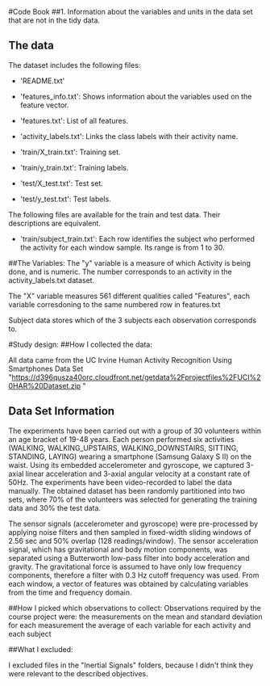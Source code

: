 #Code Book
##1. Information about the variables and units in the data set that are not in the tidy data.
## The data

The dataset includes the following files:

- 'README.txt'

- 'features_info.txt': Shows information about the variables used on the feature vector.

- 'features.txt': List of all features.

- 'activity_labels.txt': Links the class labels with their activity name.

- 'train/X_train.txt': Training set.

- 'train/y_train.txt': Training labels.

- 'test/X_test.txt': Test set.

- 'test/y_test.txt': Test labels.

The following files are available for the train and test data. Their descriptions are equivalent.

- 'train/subject_train.txt': Each row identifies the subject who performed the activity for each window sample. Its range is from 1 to 30.

##The Variables:
The "y" variable is a measure of which Activity is being done, and is numeric. The number corresponds
to an activity in the activity_labels.txt dataset.

The "X" variable measures 561 different qualities called "Features", each variable corresdoning to the same numbered row in features.txt 

Subject data stores which of the 3 subjects each observation corresponds to.

#Study design: 
##How I collected the data: 

All data came from the UC Irvine Human Activity Recognition Using Smartphones Data Set 
"https://d396qusza40orc.cloudfront.net/getdata%2Fprojectfiles%2FUCI%20HAR%20Dataset.zip "

## Data Set Information

The experiments have been carried out with a group of 30 volunteers within an age bracket of 19-48 years. Each person performed six activities (WALKING, WALKING_UPSTAIRS, WALKING_DOWNSTAIRS, SITTING, STANDING, LAYING) wearing a smartphone (Samsung Galaxy S II) on the waist. Using its embedded accelerometer and gyroscope, we captured 3-axial linear acceleration and 3-axial angular velocity at a constant rate of 50Hz. The experiments have been video-recorded to label the data manually. The obtained dataset has been randomly partitioned into two sets, where 70% of the volunteers was selected for generating the training data and 30% the test data.

The sensor signals (accelerometer and gyroscope) were pre-processed by applying noise filters and then sampled in fixed-width sliding windows of 2.56 sec and 50% overlap (128 readings/window). The sensor acceleration signal, which has gravitational and body motion components, was separated using a Butterworth low-pass filter into body acceleration and gravity. The gravitational force is assumed to have only low frequency components, therefore a filter with 0.3 Hz cutoff frequency was used. From each window, a vector of features was obtained by calculating variables from the time and frequency domain.


##How I picked which observations to collect:
Observations required by the course project were: 
the measurements on the mean and standard deviation for each measurement
the average of each variable for each activity and each subject


##What I excluded:

I excluded files in the "Inertial Signals" folders, because I didn't think they were relevant to the 
described objectives.
